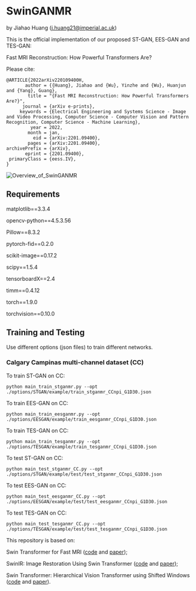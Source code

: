 # SwinGANMR

by Jiahao Huang (j.huang21@imperial.ac.uk)

This is the official implementation of our proposed ST-GAN, EES-GAN and TES-GAN:

Fast MRI Reconstruction: How Powerful Transformers Are?

Please cite:

```
@ARTICLE{2022arXiv220109400H,
       author = {{Huang}, Jiahao and {Wu}, Yinzhe and {Wu}, Huanjun and {Yang}, Guang},
        title = "{Fast MRI Reconstruction: How Powerful Transformers Are?}",
      journal = {arXiv e-prints},
     keywords = {Electrical Engineering and Systems Science - Image and Video Processing, Computer Science - Computer Vision and Pattern Recognition, Computer Science - Machine Learning},
         year = 2022,
        month = jan,
          eid = {arXiv:2201.09400},
        pages = {arXiv:2201.09400},
archivePrefix = {arXiv},
       eprint = {2201.09400},
 primaryClass = {eess.IV},
}
```

![Overview_of_SwinGANMR](./tmp/files/SwinGANMR.png)

## Requirements

matplotlib==3.3.4

opencv-python==4.5.3.56

Pillow==8.3.2

pytorch-fid==0.2.0

scikit-image==0.17.2

scipy==1.5.4

tensorboardX==2.4

timm==0.4.12

torch==1.9.0

torchvision==0.10.0

## Training and Testing
Use different options (json files) to train different networks.

### Calgary Campinas multi-channel dataset (CC) 

To train ST-GAN on CC:

`python main_train_stganmr.py --opt ./options/STGAN/example/train_stganmr_CCnpi_G1D30.json`

To train EES-GAN on CC:

`python main_train_eesganmr.py --opt ./options/EESGAN/example/train_eesganmr_CCnpi_G1D30.json`

To train TES-GAN on CC:

`python main_train_tesganmr.py --opt ./options/TESGAN/example/train_tesganmr_CCnpi_G1D30.json`

To test ST-GAN on CC:

`python main_test_stganmr_CC.py --opt ./options/STGAN/example/test/test_stganmr_CCnpi_G1D30.json`

To test EES-GAN on CC:

`python main_test_eesganmr_CC.py --opt ./options/EESGAN/example/test/test_eesganmr_CCnpi_G1D30.json`

To test TES-GAN on CC:

`python main_test_tesganmr_CC.py --opt ./options/TESGAN/example/test/test_tesganmr_CCnpi_G1D30.json`


This repository is based on:

Swin Transformer for Fast MRI 
([code](https://github.com/ayanglab/SwinMR) and [paper](https://www.sciencedirect.com/science/article/pii/S0925231222004179));

SwinIR: Image Restoration Using Swin Transformer 
([code](https://github.com/JingyunLiang/SwinIR) and [paper](https://openaccess.thecvf.com/content/ICCV2021W/AIM/html/Liang_SwinIR_Image_Restoration_Using_Swin_Transformer_ICCVW_2021_paper.html));

Swin Transformer: Hierarchical Vision Transformer using Shifted Windows
([code](https://github.com/microsoft/Swin-Transformer) and [paper](https://openaccess.thecvf.com/content/ICCV2021/html/Liu_Swin_Transformer_Hierarchical_Vision_Transformer_Using_Shifted_Windows_ICCV_2021_paper.html)).


